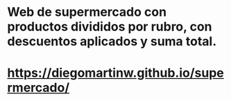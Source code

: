 # Web de supermercado con productos divididos por rubro, con descuentos aplicados y suma total.
# https://diegomartinw.github.io/supermercado/
